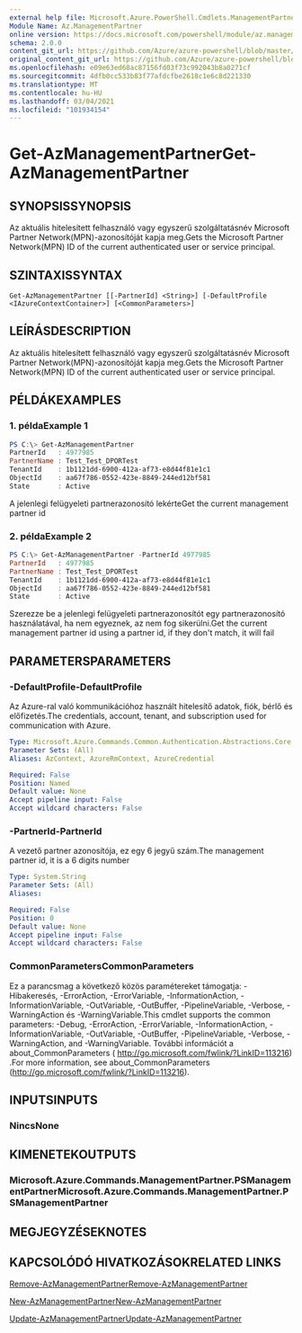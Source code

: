 ```yaml
---
external help file: Microsoft.Azure.PowerShell.Cmdlets.ManagementPartner.dll-Help.xml
Module Name: Az.ManagementPartner
online version: https://docs.microsoft.com/powershell/module/az.managementpartner/get-azmanagementpartner
schema: 2.0.0
content_git_url: https://github.com/Azure/azure-powershell/blob/master/src/ManagementPartner/ManagementPartner/help/Get-AzManagementPartner.md
original_content_git_url: https://github.com/Azure/azure-powershell/blob/master/src/ManagementPartner/ManagementPartner/help/Get-AzManagementPartner.md
ms.openlocfilehash: e09e63ed68ac87156fd03f73c992043b8a0271cf
ms.sourcegitcommit: 4dfb0cc533b83f77afdcfbe2618c1e6c8d221330
ms.translationtype: MT
ms.contentlocale: hu-HU
ms.lasthandoff: 03/04/2021
ms.locfileid: "101934154"
---
```

# <span data-ttu-id="8b778-101">Get-AzManagementPartner</span><span class="sxs-lookup"><span data-stu-id="8b778-101">Get-AzManagementPartner</span></span>

## <span data-ttu-id="8b778-102">SYNOPSIS</span><span class="sxs-lookup"><span data-stu-id="8b778-102">SYNOPSIS</span></span>
<span data-ttu-id="8b778-103">Az aktuális hitelesített felhasználó vagy egyszerű szolgáltatásnév Microsoft Partner Network(MPN)-azonosítóját kapja meg.</span><span class="sxs-lookup"><span data-stu-id="8b778-103">Gets the Microsoft Partner Network(MPN) ID of the current authenticated user or service principal.</span></span>

## <span data-ttu-id="8b778-104">SZINTAXIS</span><span class="sxs-lookup"><span data-stu-id="8b778-104">SYNTAX</span></span>

```
Get-AzManagementPartner [[-PartnerId] <String>] [-DefaultProfile <IAzureContextContainer>] [<CommonParameters>]
```

## <span data-ttu-id="8b778-105">LEÍRÁS</span><span class="sxs-lookup"><span data-stu-id="8b778-105">DESCRIPTION</span></span>
<span data-ttu-id="8b778-106">Az aktuális hitelesített felhasználó vagy egyszerű szolgáltatásnév Microsoft Partner Network(MPN)-azonosítóját kapja meg.</span><span class="sxs-lookup"><span data-stu-id="8b778-106">Gets the Microsoft Partner Network(MPN) ID of the current authenticated user or service principal.</span></span>

## <span data-ttu-id="8b778-107">PÉLDÁK</span><span class="sxs-lookup"><span data-stu-id="8b778-107">EXAMPLES</span></span>

### <span data-ttu-id="8b778-108">1. példa</span><span class="sxs-lookup"><span data-stu-id="8b778-108">Example 1</span></span>
```powershell
PS C:\> Get-AzManagementPartner
PartnerId   : 4977985
PartnerName : Test_Test_DPORTest
TenantId    : 1b1121dd-6900-412a-af73-e8d44f81e1c1
ObjectId    : aa67f786-0552-423e-8849-244ed12bf581
State       : Active
```

<span data-ttu-id="8b778-109">A jelenlegi felügyeleti partnerazonosító lekérte</span><span class="sxs-lookup"><span data-stu-id="8b778-109">Get the current management partner id</span></span>

### <span data-ttu-id="8b778-110">2. példa</span><span class="sxs-lookup"><span data-stu-id="8b778-110">Example 2</span></span>
```powershell
PS C:\> Get-AzManagementPartner -PartnerId 4977985
PartnerId   : 4977985
PartnerName : Test_Test_DPORTest
TenantId    : 1b1121dd-6900-412a-af73-e8d44f81e1c1
ObjectId    : aa67f786-0552-423e-8849-244ed12bf581
State       : Active
```

<span data-ttu-id="8b778-111">Szerezze be a jelenlegi felügyeleti partnerazonosítót egy partnerazonosító használatával, ha nem egyeznek, az nem fog sikerülni.</span><span class="sxs-lookup"><span data-stu-id="8b778-111">Get the current management partner id using a partner id, if they don't match, it will fail</span></span>

## <span data-ttu-id="8b778-112">PARAMETERS</span><span class="sxs-lookup"><span data-stu-id="8b778-112">PARAMETERS</span></span>

### <span data-ttu-id="8b778-113">-DefaultProfile</span><span class="sxs-lookup"><span data-stu-id="8b778-113">-DefaultProfile</span></span>
<span data-ttu-id="8b778-114">Az Azure-ral való kommunikációhoz használt hitelesítő adatok, fiók, bérlő és előfizetés.</span><span class="sxs-lookup"><span data-stu-id="8b778-114">The credentials, account, tenant, and subscription used for communication with Azure.</span></span>

```yaml
Type: Microsoft.Azure.Commands.Common.Authentication.Abstractions.Core.IAzureContextContainer
Parameter Sets: (All)
Aliases: AzContext, AzureRmContext, AzureCredential

Required: False
Position: Named
Default value: None
Accept pipeline input: False
Accept wildcard characters: False
```

### <span data-ttu-id="8b778-115">-PartnerId</span><span class="sxs-lookup"><span data-stu-id="8b778-115">-PartnerId</span></span>
<span data-ttu-id="8b778-116">A vezető partner azonosítója, ez egy 6 jegyű szám.</span><span class="sxs-lookup"><span data-stu-id="8b778-116">The management partner id, it is a 6 digits number</span></span>

```yaml
Type: System.String
Parameter Sets: (All)
Aliases:

Required: False
Position: 0
Default value: None
Accept pipeline input: False
Accept wildcard characters: False
```

### <span data-ttu-id="8b778-117">CommonParameters</span><span class="sxs-lookup"><span data-stu-id="8b778-117">CommonParameters</span></span>
<span data-ttu-id="8b778-118">Ez a parancsmag a következő közös paramétereket támogatja: -Hibakeresés, -ErrorAction, -ErrorVariable, -InformationAction, -InformationVariable, -OutVariable, -OutBuffer, -PipelineVariable, -Verbose, -WarningAction és -WarningVariable.</span><span class="sxs-lookup"><span data-stu-id="8b778-118">This cmdlet supports the common parameters: -Debug, -ErrorAction, -ErrorVariable, -InformationAction, -InformationVariable, -OutVariable, -OutBuffer, -PipelineVariable, -Verbose, -WarningAction, and -WarningVariable.</span></span> <span data-ttu-id="8b778-119">További információt a about_CommonParameters ( http://go.microsoft.com/fwlink/?LinkID=113216) .</span><span class="sxs-lookup"><span data-stu-id="8b778-119">For more information, see about_CommonParameters (http://go.microsoft.com/fwlink/?LinkID=113216).</span></span>

## <span data-ttu-id="8b778-120">INPUTS</span><span class="sxs-lookup"><span data-stu-id="8b778-120">INPUTS</span></span>

### <span data-ttu-id="8b778-121">Nincs</span><span class="sxs-lookup"><span data-stu-id="8b778-121">None</span></span>

## <span data-ttu-id="8b778-122">KIMENETEK</span><span class="sxs-lookup"><span data-stu-id="8b778-122">OUTPUTS</span></span>

### <span data-ttu-id="8b778-123">Microsoft.Azure.Commands.ManagementPartner.PSManagementPartner</span><span class="sxs-lookup"><span data-stu-id="8b778-123">Microsoft.Azure.Commands.ManagementPartner.PSManagementPartner</span></span>

## <span data-ttu-id="8b778-124">MEGJEGYZÉSEK</span><span class="sxs-lookup"><span data-stu-id="8b778-124">NOTES</span></span>

## <span data-ttu-id="8b778-125">KAPCSOLÓDÓ HIVATKOZÁSOK</span><span class="sxs-lookup"><span data-stu-id="8b778-125">RELATED LINKS</span></span>

[<span data-ttu-id="8b778-126">Remove-AzManagementPartner</span><span class="sxs-lookup"><span data-stu-id="8b778-126">Remove-AzManagementPartner</span></span>](./Remove-AzManagementPartner.md)

[<span data-ttu-id="8b778-127">New-AzManagementPartner</span><span class="sxs-lookup"><span data-stu-id="8b778-127">New-AzManagementPartner</span></span>](./New-AzManagementPartner.md)

[<span data-ttu-id="8b778-128">Update-AzManagementPartner</span><span class="sxs-lookup"><span data-stu-id="8b778-128">Update-AzManagementPartner</span></span>](./Update-AzManagementPartner.md)